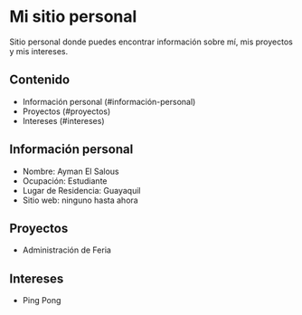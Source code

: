 # Mi sitio personal

Sitio personal donde puedes encontrar información sobre mí, mis proyectos y mis intereses.

## Contenido

* Información personal (#información-personal)
* Proyectos (#proyectos)
* Intereses (#intereses)

## Información personal
* Nombre: Ayman El Salous
* Ocupación: Estudiante
* Lugar de Residencia: Guayaquil
* Sitio web: ninguno hasta ahora

## Proyectos
- Administración de Feria
  
## Intereses
- Ping Pong

